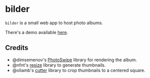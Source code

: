 # bilder

`bilder` is a small web app to host photo albums.

There's a demo available [here](https://geller.io/bilder/b/kitties).

## Credits

 + @dimsemenov's [PhotoSwipe](https://github.com/dimsemenov/PhotoSwipe) library for rendering the album.
 + @nfnt's [resize](https://github.com/nfnt/resize) library to generate thumbnails.
 + @oliamb's [cutter](https://github.com/oliamb/cutter) library to crop thumbnails to a centered square.
